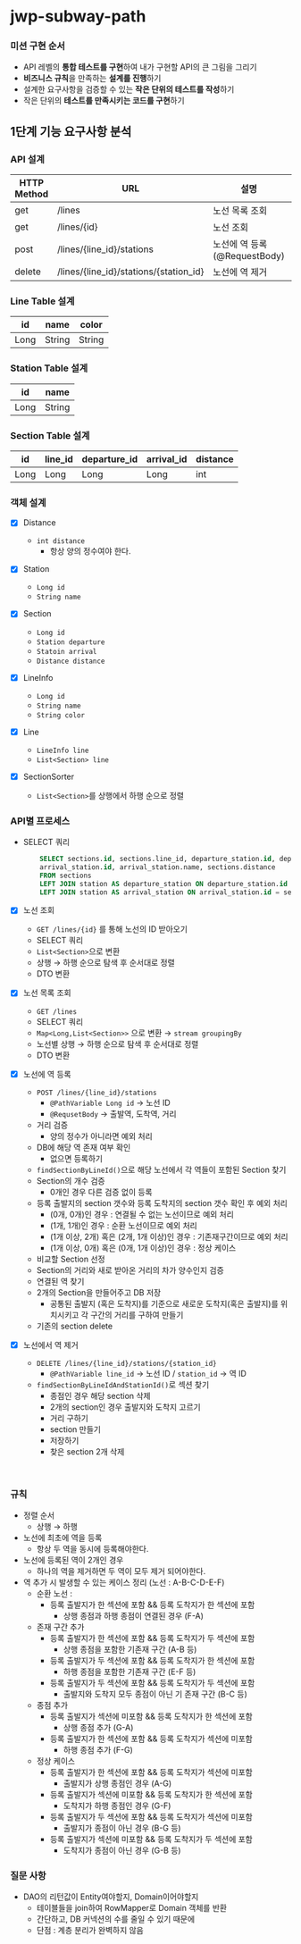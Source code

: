 # jwp-subway-path

### 미션 구현 순서

- API 레벨의 **통합 테스트를 구현**하여 내가 구현할 API의 큰 그림을 그리기
- **비즈니스 규칙**을 만족하는 **설계를 진행**하기
- 설계한 요구사항을 검증할 수 있는 **작은 단위의 테스트를 작성**하기
- 작은 단위의 **테스트를 만족시키는 코드를 구현**하기

## 1단계 기능 요구사항 분석

### API 설계

| HTTP Method | URL                                    | 설명                      | HTTP Status |
|-------------|----------------------------------------|-------------------------|-------------|
| get         | /lines                                 | 노선 목록 조회                | 200         |
| get         | /lines/{id}                            | 노선 조회                   | 200         |
| post        | /lines/{line_id}/stations              | 노선에 역 등록 (@RequestBody) | 200         |
| delete      | /lines/{line_id}/stations/{station_id} | 노선에 역 제거                | 204         |

### Line Table 설계

| id   | name   | color  |
|------|--------|--------|
| Long | String | String |

### Station Table 설계

| id   | name   |
|------|--------|
| Long | String |

### Section Table 설계

| id   | line_id | departure_id | arrival_id | distance |
|------|---------|--------------|------------|----------|
| Long | Long    | Long         | Long       | int      |

### 객체 설계

- [x] Distance
    - `int distance`
        - 항상 양의 정수여야 한다.

- [x] Station
    - `Long id`
    - `String name`

- [x] Section
    - `Long id`
    - `Station departure`
    - `Statoin arrival`
    - `Distance distance`

- [x] LineInfo
    - `Long id`
    - `String name`
    - `String color`

- [x] Line
    - `LineInfo line`
    - `List<Section> line`

- [x] SectionSorter
    - `List<Section>`를 상행에서 하행 순으로 정렬

### API별 프로세스

- SELECT 쿼리
  ```SQL
      SELECT sections.id, sections.line_id, departure_station.id, departure_station.name,
      arrival_station.id, arrival_station.name, sections.distance
      FROM sections
      LEFT JOIN station AS departure_station ON departure_station.id = section.departure_id
      LEFT JOIN station AS arrival_station ON arrival_station.id = section.arrival_id
  ```

- [x] 노선 조회
    - `GET /lines/{id}` 를 통해 노선의 ID 받아오기
    - SELECT 쿼리
    - `List<Section>`으로 변환
    - 상행 → 하행 순으로 탐색 후 순서대로 정렬
    - DTO 변환

- [x] 노선 목록 조회
    - `GET /lines`
    - SELECT 쿼리
    - `Map<Long,List<Section>>` 으로 변환 → `stream groupingBy`
    - 노선별 상행 → 하행 순으로 탐색 후 순서대로 정렬
    - DTO 변환

- [x] 노선에 역 등록
    - `POST /lines/{line_id}/stations`
        - `@PathVariable Long id` → 노선 ID
        - `@RequsetBody` → 출발역, 도착역, 거리
    - 거리 검증
        - 양의 정수가 아니라면 예외 처리
    - DB에 해당 역 존재 여부 확인
      - 없으면 등록하기
    - `findSectionByLineId()`으로 해당 노선에서 각 역들이 포함된 Section 찾기
    - Section의 개수 검증
        - 0개인 경우 다른 검증 없이 등록
    - 등록 출발지의 section 갯수와 등록 도착지의 section 갯수 확인 후 예외 처리
        - (0개, 0개)인 경우 : 연결될 수 없는 노선이므로 예외 처리
        - (1개, 1개)인 경우 : 순환 노선이므로 예외 처리
        - (1개 이상, 2개) 혹은 (2개, 1개 이상)인 경우 : 기존재구간이므로 예외 처리
        - (1개 이상, 0개) 혹은 (0개, 1개 이상)인 경우 : 정상 케이스
    - 비교할 Section 선정
    - Section의 거리와 새로 받아온 거리의 차가 양수인지 검증
    - 연결된 역 찾기
    - 2개의 Section을 만들어주고 DB 저장
        - 공통된 출발지 (혹은 도착지)를 기준으로 새로운 도착지(혹은 출발지)를 위치시키고
          각 구간의 거리를 구하여 만들기
    - 기존의 section delete

- [x] 노선에서 역 제거
    - `DELETE /lines/{line_id}/stations/{station_id}`
        - `@PathVariable line_id` → 노선 ID / `station_id` → 역 ID
    - `findSectionByLineIdAndStationId()`로 섹션 찾기
        - 종점인 경우 해당 section 삭제
        - 2개의 section인 경우 출발지와 도착지 고르기
        - 거리 구하기
        - section 만들기
        - 저장하기
        - 찾은 section 2개 삭제

<br>

### 규칙

- 정렬 순서 
  - 상행 → 하행
- 노선에 최초에 역을 등록
  - 항상 두 역을 동시에 등록해야한다.
- 노선에 등록된 역이 2개인 경우
  - 하나의 역을 제거하면 두 역이 모두 제거 되어야한다.
- 역 추가 시 발생할 수 있는 케이스 정리 (노선 : A-B-C-D-E-F)
    - 순환 노선 :
        - 등록 출발지가 한 섹션에 포함 && 등록 도착지가 한 섹션에 포함
            - 상행 종점과 하행 종점이 연결된 경우 (F-A)
    - 존재 구간 추가
        - 등록 출발지가 한 섹션에 포함 && 등록 도착지가 두 섹션에 포함
            - 상행 종점을 포함한 기존재 구간 (A-B 등)
        - 등록 출발지가 두 섹션에 포함 && 등록 도착지가 한 섹션에 포함
            - 하행 종점을 포함한 기존재 구간 (E-F 등)
        - 등록 출발지가 두 섹션에 포함 && 등록 도착지가 두 섹션에 포함
            - 출발지와 도착지 모두 종점이 아닌 기 존재 구간 (B-C 등)
    - 종점 추가
        - 등록 출발지가 섹션에 미포함 && 등록 도착지가 한 섹션에 포함
            - 상행 종점 추가 (G-A)
        - 등록 출발지가 한 섹션에 포함 && 등록 도착지가 섹션에 미포함
            - 하행 종점 추가 (F-G)
    - 정상 케이스
        - 등록 출발지가 한 섹션에 포함 && 등록 도착지가 섹션에 미포함
            - 출발지가 상행 종점인 경우 (A-G)
        - 등록 출발지가 섹션에 미포함 && 등록 도착지가 한 섹션에 포함
            - 도착지가 하행 종점인 경우 (G-F)
        - 등록 출발지가 두 섹션에 포함 && 등록 도착지가 섹션에 미포함
            - 출발지가 종점이 아닌 경우 (B-G 등)
        - 등록 출발지가 섹션에 미포함 && 등록 도착지가 두 섹션에 포함
            - 도착지가 종점이 아닌 경우 (G-B 등)

### 질문 사항

- DAO의 리턴값이 Entity여야할지, Domain이어야할지
    - 테이블들을 join하여 RowMapper로 Domain 객체를 반환
    - 간단하고, DB 커넥션의 수를 줄일 수 있기 때문에
    - 단점 : 계층 분리가 완벽하지 않음
